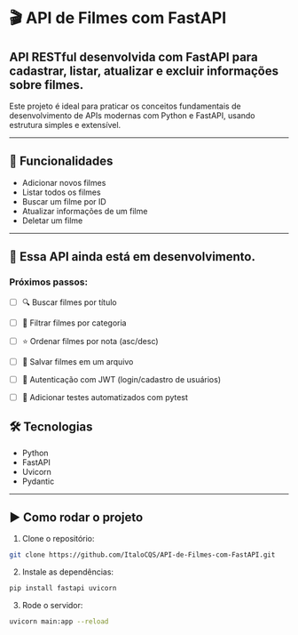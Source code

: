 #  🎬 API de Filmes com FastAPI
## API RESTful desenvolvida com **FastAPI** para cadastrar, listar, atualizar e excluir informações sobre filmes.

Este projeto é ideal para praticar os conceitos fundamentais de desenvolvimento de APIs modernas com Python e FastAPI, usando estrutura simples e extensível.

---

## 🚀 Funcionalidades

- Adicionar novos filmes
- Listar todos os filmes
- Buscar um filme por ID
- Atualizar informações de um filme
- Deletar um filme

---

## 🚧 Essa API ainda está em desenvolvimento.

### Próximos passos:
 - [ ] 🔍 Buscar filmes por título

 - [ ] 📂 Filtrar filmes por categoria

 - [ ] ⭐ Ordenar filmes por nota (asc/desc)

 - [ ] 💾 Salvar filmes em um arquivo

 - [ ] 🔐 Autenticação com JWT (login/cadastro de usuários)

 - [ ] 🧪 Adicionar testes automatizados com pytest

## 🛠️ Tecnologias

- Python
- FastAPI
- Uvicorn
- Pydantic

---

## ▶️ Como rodar o projeto

1. Clone o repositório:
   
```bash
git clone https://github.com/ItaloCQS/API-de-Filmes-com-FastAPI.git
```
2. Instale as dependências:
   
```bash
pip install fastapi uvicorn
```

3. Rode o servidor:
   
```bash
uvicorn main:app --reload
```


